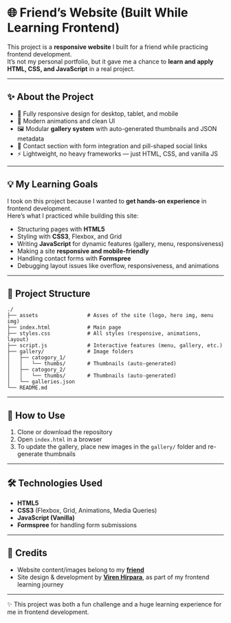 # 🌐 Friend’s Website (Built While Learning Frontend)

This project is a **responsive website** I built for a friend while practicing frontend development.  
It’s not my personal portfolio, but it gave me a chance to **learn and apply HTML, CSS, and JavaScript** in a real project.

---

## ✨ About the Project

-   📱 Fully responsive design for desktop, tablet, and mobile
-   🎨 Modern animations and clean UI
-   🖼️ Modular **gallery system** with auto-generated thumbnails and JSON metadata
-   📩 Contact section with form integration and pill-shaped social links
-   ⚡ Lightweight, no heavy frameworks — just HTML, CSS, and vanilla JS

---

## 💡 My Learning Goals

I took on this project because I wanted to **get hands-on experience** in frontend development.  
Here’s what I practiced while building this site:

-   Structuring pages with **HTML5**
-   Styling with **CSS3**, Flexbox, and Grid
-   Writing **JavaScript** for dynamic features (gallery, menu, responsiveness)
-   Making a site **responsive and mobile-friendly**
-   Handling contact forms with **Formspree**
-   Debugging layout issues like overflow, responsiveness, and animations

---

## 📂 Project Structure

```
./
├── assets                # Asses of the site (logo, hero img, menu img)
├── index.html            # Main page
├── styles.css            # All styles (responsive, animations, layout)
├── script.js             # Interactive features (menu, gallery, etc.)
├── gallery/              # Image folders
│   ├── catogory_1/
│   │   └── thumbs/       # Thumbnails (auto-generated)
│   ├── catogory_2/
│   │   └── thumbs/       # Thumbnails (auto-generated)
│   └── galleries.json
└── README.md
```

---

## 🚀 How to Use

1. Clone or download the repository
2. Open `index.html` in a browser
3. To update the gallery, place new images in the `gallery/` folder and re-generate thumbnails

---

## 🛠️ Technologies Used

-   **HTML5**
-   **CSS3** (Flexbox, Grid, Animations, Media Queries)
-   **JavaScript (Vanilla)**
-   **Formspree** for handling form submissions

---

## 🙌 Credits

-   Website content/images belong to my [**friend**](https://instagram.com/freeze_moment_)
-   Site design & development by [**Viren Hirpara**](https://github.com/viru185), as part of my frontend learning journey

---

✨ This project was both a fun challenge and a huge learning experience for me in frontend development.
